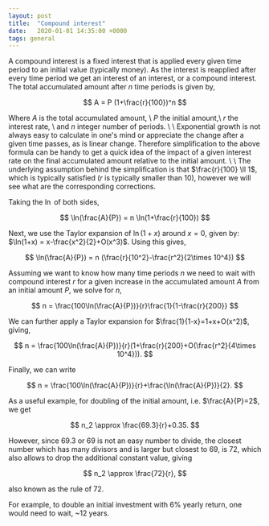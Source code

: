 ```yaml
---
layout: post
title:  "Compound interest"
date:   2020-01-01 14:35:00 +0000
tags: general
---
```


A compound interest is a fixed interest that is applied every given 
time period to an initial value (typically money). As the interest is 
reapplied after every time period we get an interest of an interest, or 
a compound interest. The total accumulated amount after 
$n$ time periods is given by,

$$
A = P (1+\frac{r}{100})^n
$$

Where $A$ is the total accumulated amount, \\
$P$ the initial amount,\\
$r$ the interest rate, \\
and $n$ integer number of periods.
\\
\\
Exponential growth is not always easy to calculate in one's mind or appreciate
the change after a given time passes, as is linear change. Therefore simplification to the above formula can be handy to get a quick idea of the impact of a given interest rate on the final accumulated amount relative to the initial amount.
\\
\\
The underlying assumption behind the simplification is that $\frac{r}{100} \ll 1$, which is typically satisfied ($r$ is typically smaller than $10$), however we will see what are the corresponding corrections.

Taking the $\ln$ of both sides,

$$
\ln(\frac{A}{P}) = n \ln(1+\frac{r}{100})
$$

Next, we use the Taylor expansion of $\ln(1+x)$ around $x=0$, given by:
$\ln(1+x) = x-\frac{x^2}{2}+O(x^3)$.
Using this gives,

$$
\ln(\frac{A}{P}) = n (\frac{r}{10^2}-\frac{r^2}{2\times 10^4})
$$

Assuming we want to know how many time periods $n$ we need to wait with compound interest $r$ for a given increase in the accumulated amount $A$ from an initial amount $P$, we solve for $n$,

$$
n = \frac{100\ln(\frac{A}{P})}{r}\frac{1}{1-\frac{r}{200}}
$$

We can further apply a Taylor expansion for $\frac{1}{1-x}=1+x+O(x^2)$,
giving,

$$
n = \frac{100\ln(\frac{A}{P})}{r}(1+\frac{r}{200}+O(\frac{r^2}{4\times 10^4})).
$$

Finally, we can write

$$
n = \frac{100\ln(\frac{A}{P})}{r}+\frac{\ln(\frac{A}{P})}{2}.
$$

As a useful example, for doubling of the initial amount, i.e. $\frac{A}{P}=2$, we get

$$
n_2 \approx \frac{69.3}{r}+0.35.
$$

However, since 69.3 or 69 is not an easy number to divide, the closest number 
which has many divisors and is larger but closest to 69, is 72, which also allows to drop the additional constant value, giving

$$
n_2 \approx \frac{72}{r},
$$

also known as the rule of 72.

For example, to double an initial investment with 6% yearly return, one would need
to wait, ~$12$ years.